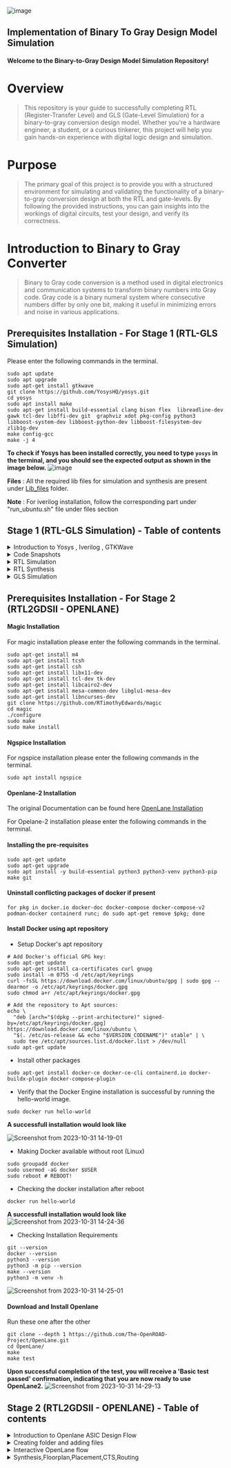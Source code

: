 ![image](https://github.com/Pavan2280/pes_binary_to_gray/assets/131603225/0c58c618-0432-46aa-a57c-7d4c43cf5369)

## Implementation of Binary To Gray Design Model Simulation

#### Welcome to the Binary-to-Gray Design Model Simulation Repository!

# Overview
> This repository is your guide to successfully completing RTL (Register-Transfer Level) and GLS (Gate-Level Simulation) for a binary-to-gray conversion design model. Whether you're a hardware engineer, a student, or a curious tinkerer, this project will help you gain hands-on experience with digital logic design and simulation.

# Purpose
> The primary goal of this project is to provide you with a structured environment for simulating and validating the functionality of a binary-to-gray conversion design at both the RTL and gate-levels. By following the provided instructions, you can gain insights into the workings of digital circuits, test your design, and verify its correctness.

# Introduction to Binary to Gray Converter
> Binary to Gray code conversion is a method used in digital electronics and communication systems to transform binary numbers into Gray code. Gray code is a binary numeral system where consecutive numbers differ by only one bit, making it useful in minimizing errors and noise in various applications. 

## Prerequisites Installation - For Stage 1 (RTL-GLS Simulation)
Please enter the following commands in the terminal.
```
sudo apt update
sudo apt upgrade
sudo apt-get install gtkwave
git clone https://github.com/YosysHQ/yosys.git
cd yosys
sudo apt install make
sudo apt-get install build-essential clang bison flex  libreadline-dev gawk tcl-dev libffi-dev git  graphviz xdot pkg-config python3 libboost-system-dev libboost-python-dev libboost-filesystem-dev zlib1g-dev
make config-gcc
make -j 4
```

**To check if Yosys has been installed correctly, you need to type `yosys` in the terminal, and you should see the expected output as shown in the image below.**
![image](https://github.com/Pavan2280/pes_binary_to_gray/assets/131603225/34a18d42-a8ce-48da-a3d6-1ece9b245802)

**Files** : All the required lib files for simulation and synthesis are present under [Lib_files](https://github.com/Pavan2280/pes_binary_to_gray/tree/main/Lib_files) folder.

**Note** : For iverilog installation, follow the corresponding part under "run_ubuntu.sh" file under files section

<a name="Stage-1"></a>

## Stage 1 (RTL-GLS Simulation) - Table of contents

<details>
<summary>Introduction to Yosys , Iverilog , GTKWave</summary>
<br>
  
1) **Yosys** : Yosys is an open-source synthesis tool.
- It converts RTL (Register Transfer Level) descriptions written in HDL (Hardware Description Language) into optimized gate-level netlists for digital circuit designs.
- Inputs to Yosys include a liberty file (.lib), which describes the characteristics of the target technology library, and a design file written in an HDL.
- The output of Yosys is a synthesized netlist mapped with the provided technology library, which is used for further steps in the digital design flow, such as place and route.

2) **Iverilog** : Iverilog is an open-source Verilog simulation and synthesis tool 
- It allows designers to verify their digital designs using simulation and generate netlists for synthesis.
- Inputs to Iverilog include testbench and design files written in Verilog.
- The output of Iverilog is typically a VCD (Value Change Dump) file. VCD files store data related to simulation, such as signal value changes, and are used for waveform visualization and analysis.
  
3) **GTKWave** : GTKWave is an open-source waveform viewer.
- It provides graphical visualization of simulation results produced by digital design simulation tools like Iverilog.
- Inputs to GTKWave include VCD files, which store simulation data.
- The output of GTKWave is a graphical waveform view that helps designers debug and analyze the behavior of digital circuits during simulation.

**Simple block diagram for Iverilog Based Simulation Flow**
![iv](https://github.com/Pavan2280/pes_asic_class/assets/131603225/da9c25d9-c1dd-4f47-8e2e-edd5a839e3c8)

**Simple block diagram for Yosys and Logic Synthesis**
![y](https://github.com/Pavan2280/pes_asic_class/assets/131603225/96f84104-686e-4497-8c35-352a29b36268)

**Simple block diagram to Verify Synthesis**
![y2](https://github.com/Pavan2280/pes_asic_class/assets/131603225/5a3c649c-50c6-4795-8175-866ecd2e82a8)
[Back to Stage-1](#Stage-1)
</details>

<details>
<summary>Code Snapshots</summary>
<br>

![image](https://github.com/Pavan2280/pes_binary_to_gray/assets/131603225/274ccee5-38fa-4a64-8a07-4df6e6e2a3b2)
![image](https://github.com/Pavan2280/pes_binary_to_gray/assets/131603225/1f3f537e-005e-4560-8b84-af913001654f)
![image](https://github.com/Pavan2280/pes_binary_to_gray/assets/131603225/b06f751d-96f5-4767-a0ee-d38b48ff05c0)


[Back to Stage-1](#Stage-1)
</details>

<details>
<summary>RTL Simulation</summary>
<br>
  
> RTL simulation is primarily used for verifying the correctness of a digital design. It allows designers to test and debug their designs before they are implemented in hardware. This helps in catching and rectifying design errors early in the development process, which can save time and resources.

+ Command to exectue
```
iverilog pes_binary_to_gray_converter.v pes_binary_to_gray_converter_tb.v                                                                                                      
./a.out                                                                                                                                            
gtkwave pes_binary_to_gray_converter_tb.vcd
```
![image](https://github.com/Pavan2280/pes_binary_to_gray/assets/131603225/2e58a07f-53f6-45e2-a181-c1f27dab03f9)
![image](https://github.com/Pavan2280/pes_binary_to_gray/assets/131603225/9a0b70aa-8156-49e3-9fbc-aad584d0af7a)

[Back to Stage-1](#Stage-1)
</details>

<details>
<summary>RTL Synthesis</summary>
<br>
  
> RTL synthesis, which stands for Register-Transfer Level synthesis, is a crucial phase in the digital design process, specifically within the field of electronic design automation (EDA). RTL synthesis involves translating a high-level RTL description of a digital circuit (usually described in languages like VHDL or Verilog) into a gate-level representation that can be implemented in hardware.

+ Command to exectue
```
yosys                                                                                                                                                 
read_liberty -lib ../lib/sky130_fd_sc_hd__tt_025C_1v80.lib
read_verilog pes_binary_to_gray_converter.v                                                                                                                   
synth -top pes_binary_to_gray_converter                                                                                                                           
abc -liberty ../lib/sky130_fd_sc_hd__tt_025C_1v80.lib                                                                
write_verilog -noattr pes_binary_to_gray_converter_net.v
show
```
![image](https://github.com/Pavan2280/pes_binary_to_gray/assets/131603225/a167d38f-4871-43b4-960f-17d4466c231e)
![image](https://github.com/Pavan2280/pes_binary_to_gray/assets/131603225/769d13b7-6a53-414d-8cdc-1212dbc6b97e)

[Back to Stage-1](#Stage-1)
</details>

<details>
<summary>GLS Simulation</summary>
<br>

> Gate Level Simulation (GLS) is a crucial step in the electronic design verification process, especially in the context of digital integrated circuits. It is used for post-synthesis verification to ensure that the synthesized design meets the desired functionality and timing requirements.

+ Command to exectue
```
iverilog ../my_lib/verilog_model/primitives.v ../my_lib/verilog_model/sky130_fd_sc_hd.v pes_binary_to_gray_converter_net.v pes_binary_to_gray_converter_tb.v
./a.out
gtkwave pes_binary_to_gray_converter_tb.vcd
```
![image](https://github.com/Pavan2280/pes_binary_to_gray/assets/131603225/b349e39e-49fe-4a65-941d-f696039ea05d)
![image](https://github.com/Pavan2280/pes_binary_to_gray/assets/131603225/f275793a-e4de-4f47-82c2-d55f4b00e670)

[Back to Stage-1](#Stage-1)
</details>

## Prerequisites Installation - For Stage 2 (RTL2GDSII - OPENLANE)

#### Magic Installation
For magic installation please enter the following commands in the terminal.
```
sudo apt-get install m4
sudo apt-get install tcsh
sudo apt-get install csh
sudo apt-get install libx11-dev
sudo apt-get install tcl-dev tk-dev
sudo apt-get install libcairo2-dev
sudo apt-get install mesa-common-dev libglu1-mesa-dev
sudo apt-get install libncurses-dev
git clone https://github.com/RTimothyEdwards/magic
cd magic
./configure
sudo make
sudo make install
```
#### Ngspice Installation
For ngspice installation please enter the following commands in the terminal.
```
sudo apt install ngspice
```

#### Openlane-2 Installation

The original Documentation can be found here [OpenLane Installation](https://openlane.readthedocs.io/en/latest/getting_started/installation/installation_ubuntu.html)

For Opelane-2 installation please enter the following commands in the terminal.

#### Installing the pre-requisites
```
sudo apt-get update
sudo apt-get upgrade
sudo apt install -y build-essential python3 python3-venv python3-pip make git
```

#### Uninstall conflicting packages of docker if present
```
for pkg in docker.io docker-doc docker-compose docker-compose-v2 podman-docker containerd runc; do sudo apt-get remove $pkg; done
```

#### Install Docker using apt repository
+ Setup Docker's apt repository
```
# Add Docker's official GPG key:
sudo apt-get update
sudo apt-get install ca-certificates curl gnupg
sudo install -m 0755 -d /etc/apt/keyrings
curl -fsSL https://download.docker.com/linux/ubuntu/gpg | sudo gpg --dearmor -o /etc/apt/keyrings/docker.gpg
sudo chmod a+r /etc/apt/keyrings/docker.gpg

# Add the repository to Apt sources:
echo \
  "deb [arch="$(dpkg --print-architecture)" signed-by=/etc/apt/keyrings/docker.gpg] https://download.docker.com/linux/ubuntu \
  "$(. /etc/os-release && echo "$VERSION_CODENAME")" stable" | \
  sudo tee /etc/apt/sources.list.d/docker.list > /dev/null
sudo apt-get update
```
+ Install other packages
```
sudo apt-get install docker-ce docker-ce-cli containerd.io docker-buildx-plugin docker-compose-plugin
```
+ Verify that the Docker Engine installation is successful by running the hello-world image.
```
sudo docker run hello-world
```

**A successfull installation would look like**

![Screenshot from 2023-10-31 14-19-01](https://github.com/Pavan2280/pes_binary_to_gray/assets/131603225/42dee311-55ff-4fe5-a402-9c31a31ed837)

+ Making Docker available without root (Linux)
```
sudo groupadd docker
sudo usermod -aG docker $USER
sudo reboot # REBOOT!
```
+ Checking the docker installation after reboot
```
docker run hello-world
```
**A successfull installation would look like**
![Screenshot from 2023-10-31 14-24-36](https://github.com/Pavan2280/pes_binary_to_gray/assets/131603225/7d747449-ca98-4fc8-b4b7-cfaf4c02beab)

+ Checking Installation Requirements
```
git --version
docker --version
python3 --version
python3 -m pip --version
make --version
python3 -m venv -h
```
![Screenshot from 2023-10-31 14-25-01](https://github.com/Pavan2280/pes_binary_to_gray/assets/131603225/19c993aa-6a83-4303-96ef-31908a576062)

#### Download and Install Openlane
Run these one after the other
```
git clone --depth 1 https://github.com/The-OpenROAD-Project/OpenLane.git
cd OpenLane/
make
make test
```
**Upon successful completion of the test, you will receive a 'Basic test passed' confirmation, indicating that you are now ready to use OpenLane2.**
![Screenshot from 2023-10-31 14-29-13](https://github.com/Pavan2280/pes_binary_to_gray/assets/131603225/5dce98c3-5623-4621-9f00-adae009f7429)

<b name="Stage-2"></b>

## Stage 2 (RTL2GDSII - OPENLANE) - Table of contents

<details>
<summary>Introduction to Openlane ASIC Design Flow</summary>
<br>

![image](https://github.com/Pavan2280/pes_pd/assets/131603225/24e63c09-da0d-4da6-943c-f54d6abbda85)

#### Design Stages

1) **Synthesis**
   1. **yosys** - Yosys performs RTL synthesis, converting high-level RTL descriptions into gate-level netlists.
   2. **abc** - ABC is used for further optimization and technology mapping to enhance the gate-level design.
   3. **OpenSTA** - OpenSTA conducts static timing analysis to verify if the synthesized design meets timing constraints in the OpenLane flow.

2) **Floorplan & PND**
   1. **init_fp (Initial Floorplan)** - Floorplanning involves determining the initial placement and arrangement of various functional blocks or cells within the chip's       
   layout area.
   2. **ioplacer** - ioplacer is a tool used in the physical design process to place Input/Output (I/O) pads or pins on the chip's boundary.
   3. **pdn** - The PDN is responsible for distributing power (supply voltage) and ground (reference voltage) throughout the chip, ensuring that all components receive the       necessary power supply and maintain stable electrical operation.
   4. **tapcell** - A "tapcell" is a special type of cell used in digital integrated circuit design, particularly in standard cell libraries.It is typically used to create 
   tap connections for the bulk terminals in digital CMOS (Complementary Metal-Oxide-Semiconductor) designs.

3) **Placement**
   1. **Replace** - RePlace is a tool used in the OpenLane flow for cell placement optimization.It focuses on optimizing the placement of standard cells within the chip's   
   layout to achieve better area utilization, timing, and power efficiency.
   2. **Resizer** - Resizer is a tool employed during the physical design process to perform cell resizing and optimization.
   3. **OpenDP (Open Detailed Placement)** - OpenDP, or Open Detailed Placement, is a detailed placement tool used in OpenLane.It is responsible for the fine-grained 
   placement of cells, ensuring that they are precisely positioned within rows and tracks while adhering to design constraints and achieving optimal utilization of the chip's 
   layout area.
   4. **OpenPhysyn (Open Physical Synthesis)** - OpenPhysyn is a tool within OpenLane that performs physical synthesis tasks.It optimizes the logical and physical aspects of 
   the design simultaneously, improving the placement, power, area, and timing by considering both logic and physical information during the optimization process.

4) **CTS**
   1. **TritonCTS** - TritonCTS generates a clock distribution network.

5) **Routing**
   1. **FastRoute** - FastRoute is a global routing tool used in the physical design stage of ASIC chip design.
   2. **TritonRoute** - TritonRoute is a detailed or global routing tool used in the later stages of ASIC chip design, following placement and initial global routing.
   
6) **GDSII Generation**
   1. **Magic** - Magic is primarily a layout tool used for creating and editing IC layouts, and it is often used for digital CMOS design.
   2. **KLayout** - KLayout is primarily used for viewing, editing, and analyzing IC layouts but is not a layout creation tool like Magic.
   
8) **Checks**
   1. **CVC** - CVC is a tool primarily used for verification and debugging of digital designs.
   2. **Netgen** - Netgen is an open-source digital netlist comparison and LVS (Layout vs. Schematic) tool.

[Back to Stage-2](#Stage-2)
</details>

<details>
<summary>Creating folder and adding files</summary>
<br>

Create a new folder within OpenLane with the same name as your design file `pes_binary_to_gray_converter`.

Note `pes_binary_to_gray_converter` folder should have [config.json](https://github.com/Pavan2280/pes_binary_to_gray/blob/main/config.json), `pes_binary_to_gray_converter.v` and the `src` folder.

Make sure `src` folder should have these [Files](https://github.com/Pavan2280/pes_binary_to_gray/tree/main/src)

The `pdks` folder must have this [File](https://github.com/Pavan2280/pes_binary_to_gray/blob/main/sky130_fd_sc_hd.v)

![Screenshot from 2023-10-31 21-30-11](https://github.com/Pavan2280/pes_binary_to_gray/assets/131603225/98f84586-8ac3-4e9c-afeb-583c57c075c0)

[Back to Stage-2](#Stage-2)
</details>

<details>
<summary>Interactive OpenLane flow</summary>
<br>

Open terminal and type the following commands.
```
cd OpenLane/ 
make mount 
./flow.tcl -interactive
package require openlane 0.9
prep -design pes_binary_to_gray_converter
```
![image](https://github.com/Pavan2280/pes_binary_to_gray/assets/131603225/d834210a-c527-4a73-85e2-937b7d7ffdf0)

[Back to Stage-2](#Stage-2)
</details>

<details>
<summary>Synthesis,Floorplan,Placement,CTS,Routing</summary>
<br>

**Synthesis**
+ Command to exectue
```
run_synthesis
```
![image](https://github.com/Pavan2280/pes_binary_to_gray/assets/131603225/f00db54b-1364-4534-be3d-49a99b4e1787)
![image](https://github.com/Pavan2280/pes_binary_to_gray/assets/131603225/ea8c0ff0-879a-4b7e-a0e9-a117631c9ec2)

**Note we need to use libs.tech file so we need to gitclone this https://github.com/hwiiiii/sky130A into pdks folder**
```
git clone https://github.com/hwiiiii/sky130A
```

**Floorplan**
+ Command to exectue
```
run_floorplan
```
![image](https://github.com/Pavan2280/pes_binary_to_gray/assets/131603225/e7192afb-3c6e-49a3-b675-6a763883d5f1)

```
magic -T /home/pavanstalegaon/OpenLane/pdk/sky130A/sky130A/libs.tech/magic/sky130A.tech lef read ../../tmp/merged.nom.lef def pes_binary_to_gray_converter.def &
```

![image](https://github.com/Pavan2280/pes_binary_to_gray/assets/131603225/2e13e098-36ee-4237-b77f-f86d0330b965)
![image](https://github.com/Pavan2280/pes_binary_to_gray/assets/131603225/80d19995-0338-4577-b98d-402cff16c955)
![image](https://github.com/Pavan2280/pes_binary_to_gray/assets/131603225/27b8b2dc-2933-4e68-9919-5b9895a9fe86)

**Placement**
+ Command to exectue
```
run_placement
```
![image](https://github.com/Pavan2280/pes_binary_to_gray/assets/131603225/77dc5322-9815-452f-abd3-9a84d73fe1e2)

```
magic -T /home/pavanstalegaon/OpenLane/pdk/sky130A/sky130A/libs.tech/magic/sky130A.tech lef read ../../tmp/merged.nom.lef def pes_binary_to_gray_converter.def &
```

![image](https://github.com/Pavan2280/pes_binary_to_gray/assets/131603225/79866612-19bf-49ed-8873-555fbd5c282e)

**CTS**
+ Command to exectue
```
run_cts
```
![image](https://github.com/Pavan2280/pes_binary_to_gray/assets/131603225/0f5f9ab2-d8f4-480f-afc3-a0dff3fed912)

**The reports generated are given below , after executing run_cts command**
![image](https://github.com/Pavan2280/pes_binary_to_gray/assets/131603225/c6a9ba82-937f-4f1b-a754-55f5aa89e752)
![image](https://github.com/Pavan2280/pes_binary_to_gray/assets/131603225/65d0a011-7609-4bfd-ae64-8d48e3f7879b)
![image](https://github.com/Pavan2280/pes_binary_to_gray/assets/131603225/4b86c41d-056f-4267-b5ab-b0591d6e1486)
![image](https://github.com/Pavan2280/pes_binary_to_gray/assets/131603225/261afd9c-1e0d-4852-b0a9-86ec2e645aad)
![image](https://github.com/Pavan2280/pes_binary_to_gray/assets/131603225/0351122a-54e5-4255-9513-6975fb02a717)

**Routing**
+ Command to exectue
```
run_routing
```
![image](https://github.com/Pavan2280/pes_binary_to_gray/assets/131603225/65a665bf-d5ac-4d53-b207-1e2b5ef1c278)

```
magic -T /home/pavanstalegaon/OpenLane/pdk/sky130A/sky130A/libs.tech/magic/sky130A.tech lef read ../../tmp/merged.nom.lef def pes_binary_to_gray_converter.def &
```

![image](https://github.com/Pavan2280/pes_binary_to_gray/assets/131603225/38a61ce2-30f4-4ab2-b970-b2cb9496a32e)

[Back to Stage-2](#Stage-2)
</details>
